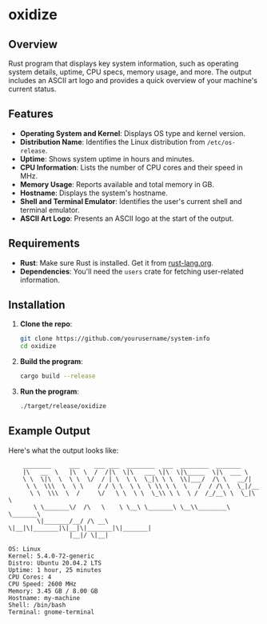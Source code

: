 # oxidize

## Overview

Rust program that displays key system information, such as operating system details, uptime, CPU specs, memory usage, and more. The output includes an ASCII art logo and provides a quick overview of your machine's current status.

## Features

- **Operating System and Kernel**: Displays OS type and kernel version.
- **Distribution Name**: Identifies the Linux distribution from `/etc/os-release`.
- **Uptime**: Shows system uptime in hours and minutes.
- **CPU Information**: Lists the number of CPU cores and their speed in MHz.
- **Memory Usage**: Reports available and total memory in GB.
- **Hostname**: Displays the system's hostname.
- **Shell and Terminal Emulator**: Identifies the user's current shell and terminal emulator.
- **ASCII Art Logo**: Presents an ASCII logo at the start of the output.

## Requirements

- **Rust**: Make sure Rust is installed. Get it from [rust-lang.org](https://www.rust-lang.org/).
- **Dependencies**: You'll need the `users` crate for fetching user-related information.

## Installation

1. **Clone the repo**:

    ```bash
    git clone https://github.com/yourusername/system-info
    cd oxidize
    ```

2. **Build the program**:

    ```bash
    cargo build --release
    ```

3. **Run the program**:

    ```bash
    ./target/release/oxidize
    ```

## Example Output

Here's what the output looks like:

```plaintext
    ________     ___    ___ ___  ________  ___  ________  _______      
    |\   __  \   |\  \  /  /|\  \|\   ___ \|\  \|\_____  \|\  ___ \     
    \ \  \|\  \  \ \  \/  / | \  \ \  \_|\ \ \  \\|___/  /\ \   __/|    
     \ \  \\\  \  \ \    / / \ \  \ \  \ \\ \ \  \   /  / /\ \  \_|/__  
      \ \  \\\  \  /     \/   \ \  \ \  \_\\ \ \  \ /  /_/__\ \  \_|\ \ 
       \ \_______\/  /\   \    \ \__\ \_______\ \__\\________\ \_______\
        \|_______/__/ /\ __\    \|__|\|_______|\|__|\|_______|\|_______|
                 |__|/ \|__|                                            

OS: Linux
Kernel: 5.4.0-72-generic
Distro: Ubuntu 20.04.2 LTS
Uptime: 1 hour, 25 minutes
CPU Cores: 4
CPU Speed: 2600 MHz
Memory: 3.45 GB / 8.00 GB
Hostname: my-machine
Shell: /bin/bash
Terminal: gnome-terminal